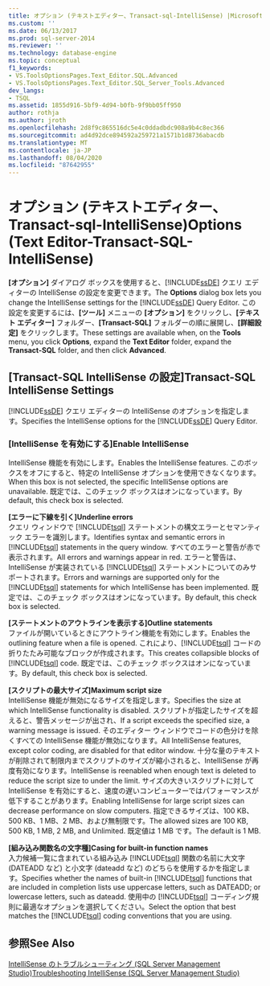 ```yaml
---
title: オプション (テキストエディター、Transact-sql-IntelliSense) |Microsoft Docs
ms.custom: ''
ms.date: 06/13/2017
ms.prod: sql-server-2014
ms.reviewer: ''
ms.technology: database-engine
ms.topic: conceptual
f1_keywords:
- VS.ToolsOptionsPages.Text_Editor.SQL.Advanced
- VS.ToolsOptionsPages.Text_Editor.SQL_Server_Tools.Advanced
dev_langs:
- TSQL
ms.assetid: 1855d916-5bf9-4d94-b0fb-9f9bb05ff950
author: rothja
ms.author: jroth
ms.openlocfilehash: 2d8f9c865516dc5e4c0ddadbdc908a9b4c8ec366
ms.sourcegitcommit: ad4d92dce894592a259721a1571b1d8736abacdb
ms.translationtype: MT
ms.contentlocale: ja-JP
ms.lasthandoff: 08/04/2020
ms.locfileid: "87642955"
---
```

# <a name="options-text-editor-transact-sql-intellisense"></a><span data-ttu-id="daee8-102">オプション (テキストエディター、Transact-sql-IntelliSense)</span><span class="sxs-lookup"><span data-stu-id="daee8-102">Options (Text Editor-Transact-SQL-IntelliSense)</span></span>
  <span data-ttu-id="daee8-103">**[オプション]** ダイアログ ボックスを使用すると、[!INCLUDE[ssDE](../includes/ssde-md.md)] クエリ エディターの IntelliSense の設定を変更できます。</span><span class="sxs-lookup"><span data-stu-id="daee8-103">The **Options** dialog box lets you change the IntelliSense settings for the [!INCLUDE[ssDE](../includes/ssde-md.md)] Query Editor.</span></span> <span data-ttu-id="daee8-104">この設定を変更するには、**[ツール]** メニューの **[オプション]** をクリックし、**[テキスト エディター]** フォルダー、**[Transact-SQL]** フォルダーの順に展開し、**[詳細設定]** をクリックします。</span><span class="sxs-lookup"><span data-stu-id="daee8-104">These settings are available when, on the **Tools** menu, you click **Options**, expand the **Text Editor** folder, expand the **Transact-SQL** folder, and then click **Advanced**.</span></span>  
  
## <a name="transact-sql-intellisense-settings"></a><span data-ttu-id="daee8-105">[Transact-SQL IntelliSense の設定]</span><span class="sxs-lookup"><span data-stu-id="daee8-105">Transact-SQL IntelliSense Settings</span></span>  
 <span data-ttu-id="daee8-106">[!INCLUDE[ssDE](../includes/ssde-md.md)] クエリ エディターの IntelliSense のオプションを指定します。</span><span class="sxs-lookup"><span data-stu-id="daee8-106">Specifies the IntelliSense options for the [!INCLUDE[ssDE](../includes/ssde-md.md)] Query Editor.</span></span>  
  
### <a name="enable-intellisense"></a><span data-ttu-id="daee8-107">[IntelliSense を有効にする]</span><span class="sxs-lookup"><span data-stu-id="daee8-107">Enable IntelliSense</span></span>  
 <span data-ttu-id="daee8-108">IntelliSense 機能を有効にします。</span><span class="sxs-lookup"><span data-stu-id="daee8-108">Enables the IntelliSense features.</span></span> <span data-ttu-id="daee8-109">このボックスをオフにすると、特定の IntelliSense オプションを使用できなくなります。</span><span class="sxs-lookup"><span data-stu-id="daee8-109">When this box is not selected, the specific IntelliSense options are unavailable.</span></span> <span data-ttu-id="daee8-110">既定では、このチェック ボックスはオンになっています。</span><span class="sxs-lookup"><span data-stu-id="daee8-110">By default, this check box is selected.</span></span>  
  
 <span data-ttu-id="daee8-111">**[エラーに下線を引く]**</span><span class="sxs-lookup"><span data-stu-id="daee8-111">**Underline errors**</span></span>  
 <span data-ttu-id="daee8-112">クエリ ウィンドウで [!INCLUDE[tsql](../includes/tsql-md.md)] ステートメントの構文エラーとセマンティック エラーを識別します。</span><span class="sxs-lookup"><span data-stu-id="daee8-112">Identifies syntax and semantic errors in [!INCLUDE[tsql](../includes/tsql-md.md)] statements in the query window.</span></span> <span data-ttu-id="daee8-113">すべてのエラーと警告が赤で表示されます。</span><span class="sxs-lookup"><span data-stu-id="daee8-113">All errors and warnings appear in red.</span></span> <span data-ttu-id="daee8-114">エラーと警告は、IntelliSense が実装されている [!INCLUDE[tsql](../includes/tsql-md.md)] ステートメントについてのみサポートされます。</span><span class="sxs-lookup"><span data-stu-id="daee8-114">Errors and warnings are supported only for the [!INCLUDE[tsql](../includes/tsql-md.md)] statements for which IntelliSense has been implemented.</span></span> <span data-ttu-id="daee8-115">既定では、このチェック ボックスはオンになっています。</span><span class="sxs-lookup"><span data-stu-id="daee8-115">By default, this check box is selected.</span></span>  
  
 <span data-ttu-id="daee8-116">**[ステートメントのアウトラインを表示する]**</span><span class="sxs-lookup"><span data-stu-id="daee8-116">**Outline statements**</span></span>  
 <span data-ttu-id="daee8-117">ファイルが開いているときにアウトライン機能を有効にします。</span><span class="sxs-lookup"><span data-stu-id="daee8-117">Enables the outlining feature when a file is opened.</span></span> <span data-ttu-id="daee8-118">これにより、[!INCLUDE[tsql](../includes/tsql-md.md)] コードの折りたたみ可能なブロックが作成されます。</span><span class="sxs-lookup"><span data-stu-id="daee8-118">This creates collapsible blocks of [!INCLUDE[tsql](../includes/tsql-md.md)] code.</span></span> <span data-ttu-id="daee8-119">既定では、このチェック ボックスはオンになっています。</span><span class="sxs-lookup"><span data-stu-id="daee8-119">By default, this check box is selected.</span></span>  
  
 <span data-ttu-id="daee8-120">**[スクリプトの最大サイズ]**</span><span class="sxs-lookup"><span data-stu-id="daee8-120">**Maximum script size**</span></span>  
 <span data-ttu-id="daee8-121">IntelliSense 機能が無効になるサイズを指定します。</span><span class="sxs-lookup"><span data-stu-id="daee8-121">Specifies the size at which IntelliSense functionality is disabled.</span></span> <span data-ttu-id="daee8-122">スクリプトが指定したサイズを超えると、警告メッセージが出され、</span><span class="sxs-lookup"><span data-stu-id="daee8-122">If a script exceeds the specified size, a warning message is issued.</span></span> <span data-ttu-id="daee8-123">そのエディター ウィンドウでコードの色分けを除くすべての IntelliSense 機能が無効になります。</span><span class="sxs-lookup"><span data-stu-id="daee8-123">All IntelliSense features, except color coding, are disabled for that editor window.</span></span> <span data-ttu-id="daee8-124">十分な量のテキストが削除されて制限内までスクリプトのサイズが縮小されると、IntelliSense が再度有効になります。</span><span class="sxs-lookup"><span data-stu-id="daee8-124">IntelliSense is reenabled when enough text is deleted to reduce the script size to under the limit.</span></span> <span data-ttu-id="daee8-125">サイズの大きいスクリプトに対して IntelliSense を有効にすると、速度の遅いコンピューターではパフォーマンスが低下することがあります。</span><span class="sxs-lookup"><span data-stu-id="daee8-125">Enabling IntelliSense for large script sizes can decrease performance on slow computers.</span></span> <span data-ttu-id="daee8-126">指定できるサイズは、100 KB、500 KB、1 MB、2 MB、および無制限です。</span><span class="sxs-lookup"><span data-stu-id="daee8-126">The allowed sizes are 100 KB, 500 KB, 1 MB, 2 MB, and Unlimited.</span></span> <span data-ttu-id="daee8-127">既定値は 1 MB です。</span><span class="sxs-lookup"><span data-stu-id="daee8-127">The default is 1 MB.</span></span>  
  
 <span data-ttu-id="daee8-128">**[組み込み関数名の文字種]**</span><span class="sxs-lookup"><span data-stu-id="daee8-128">**Casing for built-in function names**</span></span>  
 <span data-ttu-id="daee8-129">入力候補一覧に含まれている組み込み [!INCLUDE[tsql](../includes/tsql-md.md)] 関数の名前に大文字 (DATEADD など) と小文字 (dateadd など) のどちらを使用するかを指定します。</span><span class="sxs-lookup"><span data-stu-id="daee8-129">Specifies whether the names of built-in [!INCLUDE[tsql](../includes/tsql-md.md)] functions that are included in completion lists use uppercase letters, such as DATEADD; or lowercase letters, such as dateadd.</span></span> <span data-ttu-id="daee8-130">使用中の [!INCLUDE[tsql](../includes/tsql-md.md)] コーディング規則に最適なオプションを選択してください。</span><span class="sxs-lookup"><span data-stu-id="daee8-130">Select the option that best matches the [!INCLUDE[tsql](../includes/tsql-md.md)] coding conventions that you are using.</span></span>  
  
## <a name="see-also"></a><span data-ttu-id="daee8-131">参照</span><span class="sxs-lookup"><span data-stu-id="daee8-131">See Also</span></span>  
 [<span data-ttu-id="daee8-132">IntelliSense のトラブルシューティング &#40;SQL Server Management Studio&#41;</span><span class="sxs-lookup"><span data-stu-id="daee8-132">Troubleshooting IntelliSense &#40;SQL Server Management Studio&#41;</span></span>](../relational-databases/scripting/troubleshooting-intellisense.md)  
  
  
